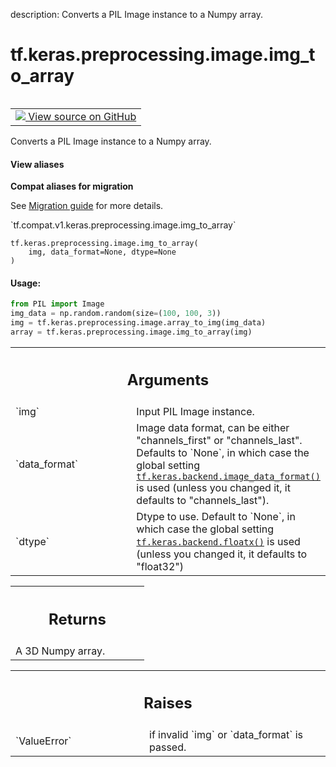 description: Converts a PIL Image instance to a Numpy array.

<div itemscope itemtype="http://developers.google.com/ReferenceObject">
<meta itemprop="name" content="tf.keras.preprocessing.image.img_to_array" />
<meta itemprop="path" content="Stable" />
</div>

# tf.keras.preprocessing.image.img_to_array

<!-- Insert buttons and diff -->

<table class="tfo-notebook-buttons tfo-api nocontent" align="left">
<td>
  <a target="_blank" href="https://github.com/tensorflow/tensorflow/blob/r2.3/tensorflow/python/keras/preprocessing/image.py#L195-L233">
    <img src="https://www.tensorflow.org/images/GitHub-Mark-32px.png" />
    View source on GitHub
  </a>
</td>
</table>



Converts a PIL Image instance to a Numpy array.

<section class="expandable">
  <h4 class="showalways">View aliases</h4>
  <p>
<b>Compat aliases for migration</b>
<p>See
<a href="https://www.tensorflow.org/guide/migrate">Migration guide</a> for
more details.</p>
<p>`tf.compat.v1.keras.preprocessing.image.img_to_array`</p>
</p>
</section>

<pre class="devsite-click-to-copy prettyprint lang-py tfo-signature-link">
<code>tf.keras.preprocessing.image.img_to_array(
    img, data_format=None, dtype=None
)
</code></pre>



<!-- Placeholder for "Used in" -->


#### Usage:



```python
from PIL import Image
img_data = np.random.random(size=(100, 100, 3))
img = tf.keras.preprocessing.image.array_to_img(img_data)
array = tf.keras.preprocessing.image.img_to_array(img)
```


<!-- Tabular view -->
 <table class="responsive fixed orange">
<colgroup><col width="214px"><col></colgroup>
<tr><th colspan="2"><h2 class="add-link">Arguments</h2></th></tr>

<tr>
<td>
`img`
</td>
<td>
Input PIL Image instance.
</td>
</tr><tr>
<td>
`data_format`
</td>
<td>
Image data format, can be either "channels_first" or
"channels_last". Defaults to `None`, in which case the global setting
<a href="../../../../tf/keras/backend/image_data_format.md"><code>tf.keras.backend.image_data_format()</code></a> is used (unless you changed it,
it defaults to "channels_last").
</td>
</tr><tr>
<td>
`dtype`
</td>
<td>
Dtype to use. Default to `None`, in which case the global setting
<a href="../../../../tf/keras/backend/floatx.md"><code>tf.keras.backend.floatx()</code></a> is used (unless you changed it, it defaults
to "float32")
</td>
</tr>
</table>



<!-- Tabular view -->
 <table class="responsive fixed orange">
<colgroup><col width="214px"><col></colgroup>
<tr><th colspan="2"><h2 class="add-link">Returns</h2></th></tr>
<tr class="alt">
<td colspan="2">
A 3D Numpy array.
</td>
</tr>

</table>



<!-- Tabular view -->
 <table class="responsive fixed orange">
<colgroup><col width="214px"><col></colgroup>
<tr><th colspan="2"><h2 class="add-link">Raises</h2></th></tr>

<tr>
<td>
`ValueError`
</td>
<td>
if invalid `img` or `data_format` is passed.
</td>
</tr>
</table>

